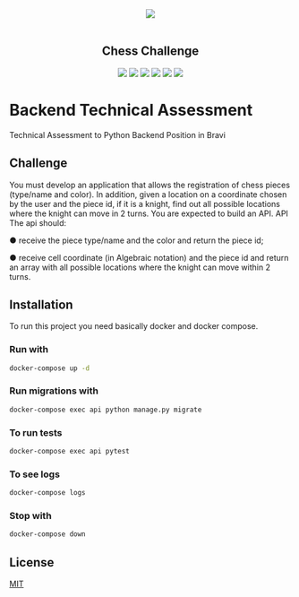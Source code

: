 <div align='center'>
    <img src='https://user-images.githubusercontent.com/55309160/131547708-89c3fc11-f1ac-4d98-a109-2bf31883c814.png'></img><br/><br/>
    <h2><b>Chess Challenge</b></h2>
    <img src='https://img.shields.io/badge/Python-3.8-blue'></img>
    <img src='https://img.shields.io/badge/Django-3.1.7-green'></img>
    <img src='https://img.shields.io/badge/Django_REST_Framework-3.12.3-red'></img>
    <img src='https://img.shields.io/badge/postgres-13-green'></img>
    <img src='https://img.shields.io/badge/Coverage-5.5-red'></img>
    <img src='https://img.shields.io/badge/Pytest-6.2.2-red'></img>
</div>

# Backend Technical Assessment

Technical Assessment to Python Backend Position in Bravi

## Challenge

You must develop an application that allows the registration of chess pieces (type/name
and color). In addition, given a location on a coordinate chosen by the user and the piece id,
if it is a knight, find out all possible locations where the knight can move in 2 turns.
You are expected to build an API.
API
The api should:

● receive the piece type/name and the color and return the piece id;

● receive cell coordinate (in Algebraic notation) and the piece id and return an array
with all possible locations where the knight can move within 2 turns.

## Installation

To run this project you need basically docker and docker compose.

### Run with

```bash
docker-compose up -d
```

### Run migrations with

```bash
docker-compose exec api python manage.py migrate
```
### To run tests

```bash
docker-compose exec api pytest
```

### To see logs

```bash
docker-compose logs
```

### Stop with

```bash
docker-compose down
```

## License
[MIT](https://choosealicense.com/licenses/mit/)